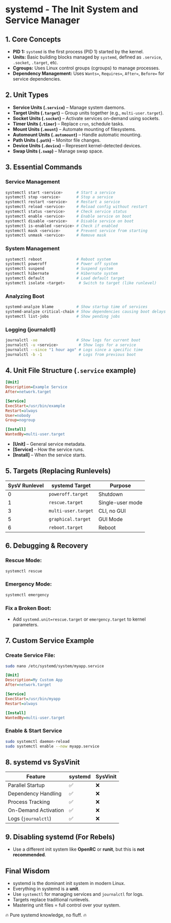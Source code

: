 # systemd - The Init System and Service Manager

## 1. Core Concepts

- **PID 1:** `systemd` is the first process (PID 1) started by the kernel.
- **Units:** Basic building blocks managed by `systemd`, defined as `.service`, `.socket`, `.target`, etc.
- **Cgroups:** Uses Linux control groups (cgroups) to manage processes.
- **Dependency Management:** Uses `Wants=`, `Requires=`, `After=`, `Before=` for service dependencies.

## 2. Unit Types

- **Service Units (`.service`)** – Manage system daemons.
- **Target Units (`.target`)** – Group units together (e.g., `multi-user.target`).
- **Socket Units (`.socket`)** – Activate services on-demand using sockets.
- **Timer Units (`.timer`)** – Replace `cron`, schedule tasks.
- **Mount Units (`.mount`)** – Automate mounting of filesystems.
- **Automount Units (`.automount`)** – Handle automatic mounting.
- **Path Units (`.path`)** – Monitor file changes.
- **Device Units (`.device`)** – Represent kernel-detected devices.
- **Swap Units (`.swap`)** – Manage swap space.

## 3. Essential Commands

### Service Management

```sh
systemctl start <service>      # Start a service
systemctl stop <service>       # Stop a service
systemctl restart <service>    # Restart a service
systemctl reload <service>     # Reload config without restart
systemctl status <service>     # Check service status
systemctl enable <service>     # Enable service on boot
systemctl disable <service>    # Disable service on boot
systemctl is-enabled <service> # Check if enabled
systemctl mask <service>       # Prevent service from starting
systemctl unmask <service>     # Remove mask
```

### System Management

```sh
systemctl reboot               # Reboot system
systemctl poweroff             # Power off system
systemctl suspend              # Suspend system
systemctl hibernate            # Hibernate system
systemctl default              # Load default target
systemctl isolate <target>      # Switch to target (like runlevel)
```

### Analyzing Boot

```sh
systemd-analyze blame          # Show startup time of services
systemd-analyze critical-chain # Show dependencies causing boot delays
systemctl list-jobs            # Show pending jobs
```

### Logging (journalctl)

```sh
journalctl -xe                 # Show logs for current boot
journalctl -u <service>         # Show logs for a service
journalctl --since "1 hour ago" # Logs since a specific time
journalctl -b -1                # Logs from previous boot
```

## 4. Unit File Structure (`.service` example)

```ini
[Unit]
Description=Example Service
After=network.target

[Service]
ExecStart=/usr/bin/example
Restart=always
User=nobody
Group=nogroup

[Install]
WantedBy=multi-user.target
```

- **[Unit]** – General service metadata.
- **[Service]** – How the service runs.
- **[Install]** – When the service starts.

## 5. Targets (Replacing Runlevels)

|**SysV Runlevel**|**systemd Target**|**Purpose**|
|---|---|---|
|0|`poweroff.target`|Shutdown|
|1|`rescue.target`|Single-user mode|
|3|`multi-user.target`|CLI, no GUI|
|5|`graphical.target`|GUI Mode|
|6|`reboot.target`|Reboot|

## 6. Debugging & Recovery

### Rescue Mode:

```sh
systemctl rescue
```

### Emergency Mode:

```sh
systemctl emergency
```

### Fix a Broken Boot:

- Add `systemd.unit=rescue.target` or `emergency.target` to kernel parameters.

## 7. Custom Service Example

### Create Service File:

```sh
sudo nano /etc/systemd/system/myapp.service
```

```ini
[Unit]
Description=My Custom App
After=network.target

[Service]
ExecStart=/usr/bin/myapp
Restart=always

[Install]
WantedBy=multi-user.target
```

### Enable & Start Service

```sh
sudo systemctl daemon-reload
sudo systemctl enable --now myapp.service
```

## 8. systemd vs SysVinit

|Feature|systemd|SysVinit|
|---|---|---|
|Parallel Startup|✅|❌|
|Dependency Handling|✅|❌|
|Process Tracking|✅|❌|
|On-Demand Activation|✅|❌|
|Logs (`journalctl`)|✅|❌|

## 9. Disabling systemd (For Rebels)

- Use a different init system like **OpenRC** or **runit**, but this is **not recommended**.

## Final Wisdom

- systemd is the dominant init system in modern Linux.
- Everything in systemd is a **unit**.
- Use `systemctl` for managing services and `journalctl` for logs.
- Targets replace traditional runlevels.
- Mastering unit files = full control over your system.

🔥 Pure systemd knowledge, no fluff. 🔥